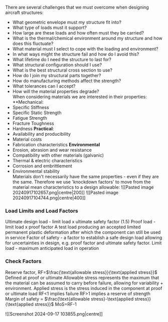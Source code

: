 There are several challenges that we must overcome when designing aircraft structures:
- What geometric envelope must my structure fit into?
- What type of loads must it support?
- How large are these loads and how often must they be carried?
- What is the thermal/chemical environment around my structure and how does this fluctuate?
- What material must I select to cope with the loading and environment?
- In what ways might the structure fail and how do I avoid this?
- What lifetime do I need the structure to last for?
- What structural configuration should I use?
- What is the best structural cross section to use?
- How do I join my structural parts together?
- How do manufacturing methods affect the strength?
- What tolerances can I accept?
- How will the material properties degrade?
\
When considering materials we are interested in their properties:
	**Mechanical:
- Specific Stiffness
- Specific Static Strength
- Fatigue Strength
- Fracture Toughness
- Hardness
	**Practical**:
- Availability and producibility
- Material costs
- Fabrication characteristics
	**Environmental**
- Erosion, abrasion and wear resistance
- Compatibility with other materials (galvanic)
- Thermal & electric characteristics
- Corrosion and embrittlement
- Environmental stability
\
Materials don't necessarily have the same properties - even if they are the same.
Therefore we use 'knockdown factors' to move from the material mean characteristics to a design allowable:
![[Pasted image 20240917102657.png|centre|200]]
![[Pasted image 20240917104744.png|centre|400]]
### Load Limits and Load Factors
Ultimate design load - limit load x ultimate safety factor (1.5)
Proof load - limit load x proof factor
	A test load producing an accepted limited permanent plastic deformation after which the component can still be used in service
Factor of safety - a factor to establish a safe design load allowing for uncertainties in design, e.g. proof factor and ultimate safety factor.
Limit load - maximum anticipated load in operation
### Check Factors
Reserve factor, RF=$\frac{\text{allowable stress}}{\text{applied stress}}$
Defined at proof or ultimate
Allowable stress represents the maximum that the material can be assumed to carry before failure, allowing for variability + environment.
Applied stress is the stress induced in the component at proof or ultimate load
RF<1 implies failure
RF>1 implies a reserve of strength
\
Margin of safety = $\frac{\text{allowable stress}-\text{applied stress}}{\text{applied stress}}$
MoS=RF-1

![[Screenshot 2024-09-17 103855.png|centre]]
